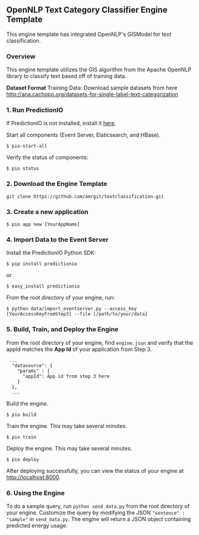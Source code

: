 ## OpenNLP Text Category Classifier Engine Template

This engine template has integrated OpenNLP's GISModel for text classification.

### Overview
This engine template utilizes the GIS algorithm from the Apache OpenNLP library to classify text based off of training data. 


**Dataset Format**
Training Data:
Download sample datasets from here 
http://ana.cachopo.org/datasets-for-single-label-text-categorization

### 1. Run PredictionIO

If PredictionIO is not installed, install it [here](http://docs.prediction.io/install/).

Start all components (Event Server, Elaticsearch, and HBase).

```
$ pio-start-all
```

Verify the status of components:
```
$ pio status
```

### 2. Download the Engine Template

```
git clone https://github.com/amrgit/textclassification.git
```

### 3. Create a new application
```
$ pio app new [YourAppName]
```

### 4. Import Data to the Event Server

Install the PredictionIO Python SDK:
```
$ pip install predictionio
```
or
```
$ easy_install predictionio
```

From the root directory of your engine, run:
```
$ python data/import_eventserver.py --access_key [YourAccessKeyFromStep3] --file [/path/to/your/data]
```

### 5. Build, Train, and Deploy the Engine

From the root directory of your engine, find `engine.json` and verify that the appId matches the **App Id** of your application from Step 3.

```
 ...
  "datasource": {
    "params" : {
      "appId": App id from step 3 here
    }
  },
  ...
```

Build the engine.
```
$ pio build
```

Train the engine. This may take several minutes.
```
$ pio train
```

Deploy the engine. This may take several minutes.
```
$ pio deploy
```

After deploying successfully, you can view the status of your engine at [http://localhost:8000](http://localhost:8000).

### 6. Using the Engine
To do a sample query, run `python send_data.py` from the root directory of your engine. Customize the query by modifying the JSON `"sentence" : "sample"` in `send_data.py`. The engine will return a JSON object containing predicted energy usage.